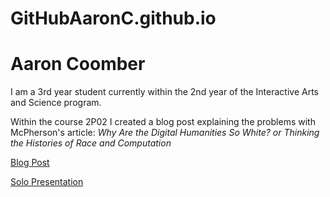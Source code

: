 # GitHubAaronC.github.io
# Aaron Coomber

I am a 3rd year student currently within the 2nd year of the Interactive Arts and Science program.  

Within the course 2P02 I created a blog post explaining the problems with McPherson's article: 
<i>Why Are the Digital Humanities So White? or Thinking the Histories of Race and Computation</i>

[Blog Post](publish_blog_post.md)

[Solo Presentation](reveal_working/index.html)
